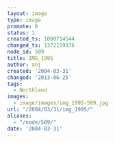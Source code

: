 ```yaml
---
layout: image
type: image
promote: 0
status: 1
created_ts: 1080714544
changed_ts: 1372159376
node_id: 509
title: IMG_1995
author: anj
created: '2004-03-31'
changed: '2013-06-25'
tags:
  - Northland
images:
  - image/images/img_1995-509.jpg
url: "/2004/03/31/img_1995/"
aliases:
  - "/node/509/"
date: '2004-03-31'
---
```


